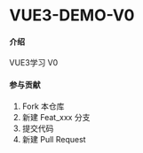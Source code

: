 # VUE3-DEMO-V0

#### 介绍

VUE3学习 V0

#### 参与贡献

1.  Fork 本仓库
2.  新建 Feat_xxx 分支
3.  提交代码
4.  新建 Pull Request
